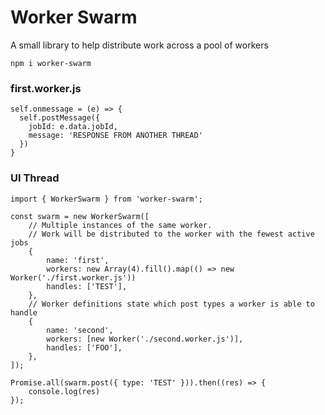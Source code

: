 # Worker Swarm

A small library to help distribute work across a pool of workers

```
npm i worker-swarm
```

### first.worker.js

```TS
self.onmessage = (e) => {
  self.postMessage({
    jobId: e.data.jobId,
    message: 'RESPONSE FROM ANOTHER THREAD'
  })
}
```

### UI Thread

```TS
import { WorkerSwarm } from 'worker-swarm';

const swarm = new WorkerSwarm([
    // Multiple instances of the same worker.
    // Work will be distributed to the worker with the fewest active jobs
    {
        name: 'first',
        workers: new Array(4).fill().map(() => new Worker('./first.worker.js'))
        handles: ['TEST'],
    },
    // Worker definitions state which post types a worker is able to handle
    {
        name: 'second',
        workers: [new Worker('./second.worker.js')],
        handles: ['FOO'],
    },
]);

Promise.all(swarm.post({ type: 'TEST' })).then((res) => {
    console.log(res)
});
```
